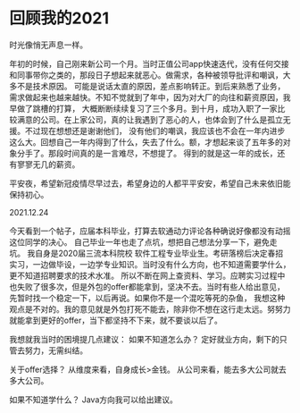 # 回顾我的2021


时光像悄无声息一样。
 
年初的时候，自己刚来新公司一个月。当时正值公司app快速迭代，没有任何交接和同事带你之类的，那段日子想起来就恶心。做需求，各种被领导批评和嘲讽，大多不是技术原因。
可能是说话太直的原因，差点影响转正。到后来熟悉了业务，需求做起来也越来越快。不知不觉就到了年中，因为对大厂的向往和薪资原因，我早做了跳槽的打算，
大概断断续续复习了三个多月。到十月，成功入职了一家比较满意的公司。在上家公司，真的让我遇到了恶心的人，也体会到了什么是孤立无援。不过现在想想还是谢谢他们，
没有他们的嘲讽，我应该也不会在一年内进步这么大。回想自己一年内得到了什么，失去了什么。额，才想起来谈了五年多的对象分手了。那段时间真的是一言难尽，不想提了。
得到的就是这一年的成长，还有寥寥无几的薪资。

平安夜，希望新冠疫情尽早过去，希望身边的人都平平安安，希望自己未来依旧能保持初心。

2021.12.24

今天看到一个帖子，应届本科毕业，打算去软通动力评论各种确说好像都没有动摇这位同学的决心。
自己毕业一年也走了点坑，想把自己想法分享一下，避免走坑。
我自身是2020届三流本科院校 软件工程专业毕业生。考研落榜后决定春招实习，一边做毕设，一边学专业知识。当时没有什么方向，也不知道需要学什么，更不知道招聘要求的技术水准。
所以不断在网上查资料、学习。应聘实习过程中也失败了很多次，但是外包的offer都能拿到，坚决不去。当时有些人给出意见，先暂时找一个稳定一下，以后再说。如果你不是一个混吃等死的杂鱼，
我想这种观点是不对的。我的意见就是外包打死不能去，除非你不想在这行走太远。努努力就能拿到更好的offer，当下都坚持不下来，就不要谈以后了。

我想就我当时的困境提几点建议：
如果不知道怎么办？
定好就业方向，剩下的只管去努力，无需纠结。

关于offer选择？
从维度来看，自身成长>金钱。
从公司来看，能去多大公司就去多大公司。

如果不知道学什么？
Java方向我可以给出建议。


